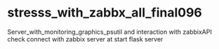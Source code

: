 # stresss_with_zabbx_all_final096
Server_with_monitoring_graphics_psutil
and interaction with zabbixAPI
check connect with zabbix server at start flask server 